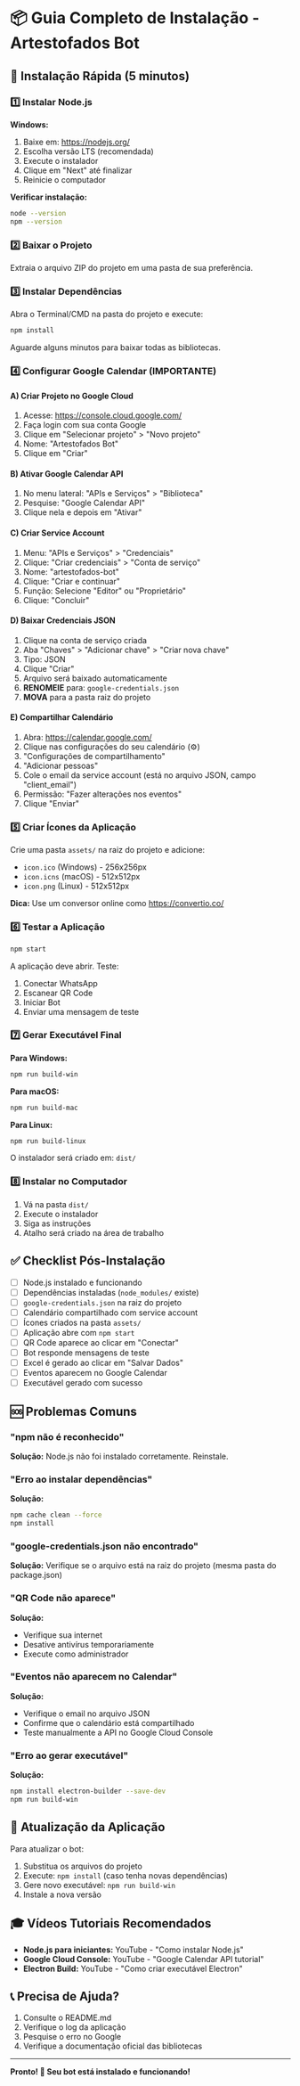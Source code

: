 # 📦 Guia Completo de Instalação - Artestofados Bot

## 🎯 Instalação Rápida (5 minutos)

### 1️⃣ Instalar Node.js

**Windows:**
1. Baixe em: https://nodejs.org/
2. Escolha versão LTS (recomendada)
3. Execute o instalador
4. Clique em "Next" até finalizar
5. Reinicie o computador

**Verificar instalação:**
```bash
node --version
npm --version
```

### 2️⃣ Baixar o Projeto

Extraia o arquivo ZIP do projeto em uma pasta de sua preferência.

### 3️⃣ Instalar Dependências

Abra o Terminal/CMD na pasta do projeto e execute:

```bash
npm install
```

Aguarde alguns minutos para baixar todas as bibliotecas.

### 4️⃣ Configurar Google Calendar (IMPORTANTE)

#### A) Criar Projeto no Google Cloud

1. Acesse: https://console.cloud.google.com/
2. Faça login com sua conta Google
3. Clique em "Selecionar projeto" > "Novo projeto"
4. Nome: "Artestofados Bot"
5. Clique em "Criar"

#### B) Ativar Google Calendar API

1. No menu lateral: "APIs e Serviços" > "Biblioteca"
2. Pesquise: "Google Calendar API"
3. Clique nela e depois em "Ativar"

#### C) Criar Service Account

1. Menu: "APIs e Serviços" > "Credenciais"
2. Clique: "Criar credenciais" > "Conta de serviço"
3. Nome: "artestofados-bot"
4. Clique: "Criar e continuar"
5. Função: Selecione "Editor" ou "Proprietário"
6. Clique: "Concluir"

#### D) Baixar Credenciais JSON

1. Clique na conta de serviço criada
2. Aba "Chaves" > "Adicionar chave" > "Criar nova chave"
3. Tipo: JSON
4. Clique "Criar"
5. Arquivo será baixado automaticamente
6. **RENOMEIE** para: `google-credentials.json`
7. **MOVA** para a pasta raiz do projeto

#### E) Compartilhar Calendário

1. Abra: https://calendar.google.com/
2. Clique nas configurações do seu calendário (⚙️)
3. "Configurações de compartilhamento"
4. "Adicionar pessoas"
5. Cole o email da service account (está no arquivo JSON, campo "client_email")
6. Permissão: "Fazer alterações nos eventos"
7. Clique "Enviar"

### 5️⃣ Criar Ícones da Aplicação

Crie uma pasta `assets/` na raiz do projeto e adicione:
- `icon.ico` (Windows) - 256x256px
- `icon.icns` (macOS) - 512x512px  
- `icon.png` (Linux) - 512x512px

**Dica:** Use um conversor online como https://convertio.co/

### 6️⃣ Testar a Aplicação

```bash
npm start
```

A aplicação deve abrir. Teste:
1. Conectar WhatsApp
2. Escanear QR Code
3. Iniciar Bot
4. Enviar uma mensagem de teste

### 7️⃣ Gerar Executável Final

**Para Windows:**
```bash
npm run build-win
```

**Para macOS:**
```bash
npm run build-mac
```

**Para Linux:**
```bash
npm run build-linux
```

O instalador será criado em: `dist/`

### 8️⃣ Instalar no Computador

1. Vá na pasta `dist/`
2. Execute o instalador
3. Siga as instruções
4. Atalho será criado na área de trabalho

## ✅ Checklist Pós-Instalação

- [ ] Node.js instalado e funcionando
- [ ] Dependências instaladas (`node_modules/` existe)
- [ ] `google-credentials.json` na raiz do projeto
- [ ] Calendário compartilhado com service account
- [ ] Ícones criados na pasta `assets/`
- [ ] Aplicação abre com `npm start`
- [ ] QR Code aparece ao clicar em "Conectar"
- [ ] Bot responde mensagens de teste
- [ ] Excel é gerado ao clicar em "Salvar Dados"
- [ ] Eventos aparecem no Google Calendar
- [ ] Executável gerado com sucesso

## 🆘 Problemas Comuns

### "npm não é reconhecido"
**Solução:** Node.js não foi instalado corretamente. Reinstale.

### "Erro ao instalar dependências"
**Solução:** 
```bash
npm cache clean --force
npm install
```

### "google-credentials.json não encontrado"
**Solução:** Verifique se o arquivo está na raiz do projeto (mesma pasta do package.json)

### "QR Code não aparece"
**Solução:** 
- Verifique sua internet
- Desative antivírus temporariamente
- Execute como administrador

### "Eventos não aparecem no Calendar"
**Solução:**
- Verifique o email no arquivo JSON
- Confirme que o calendário está compartilhado
- Teste manualmente a API no Google Cloud Console

### "Erro ao gerar executável"
**Solução:**
```bash
npm install electron-builder --save-dev
npm run build-win
```

## 🔄 Atualização da Aplicação

Para atualizar o bot:

1. Substitua os arquivos do projeto
2. Execute: `npm install` (caso tenha novas dependências)
3. Gere novo executável: `npm run build-win`
4. Instale a nova versão

## 🎓 Vídeos Tutoriais Recomendados

- **Node.js para iniciantes:** YouTube - "Como instalar Node.js"
- **Google Cloud Console:** YouTube - "Google Calendar API tutorial"
- **Electron Build:** YouTube - "Como criar executável Electron"

## 📞 Precisa de Ajuda?

1. Consulte o README.md
2. Verifique o log da aplicação
3. Pesquise o erro no Google
4. Verifique a documentação oficial das bibliotecas

---

**Pronto! 🎉 Seu bot está instalado e funcionando!**
